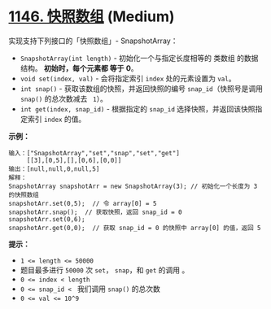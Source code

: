 # [1146. 快照数组][link] (Medium)

[link]: https://leetcode.cn/problems/snapshot-array/

实现支持下列接口的「快照数组」- SnapshotArray：

- `SnapshotArray(int length)` \- 初始化一个与指定长度相等的 类数组 的数据结构。 **初始时，每个元素都
等于** **0**。
- `void set(index, val)` \- 会将指定索引 `index` 处的元素设置为 `val`。
- `int snap()` \- 获取该数组的快照，并返回快照的编号 `snap_id`（快照号是调用 `snap()` 的总次数减去 `
1`）。
- `int get(index, snap_id)` \- 根据指定的 `snap_id` 选择快照，并返回该快照指定索引 `index` 的值。

**示例：**

```
输入：["SnapshotArray","set","snap","set","get"]
     [[3],[0,5],[],[0,6],[0,0]]
输出：[null,null,0,null,5]
解释：
SnapshotArray snapshotArr = new SnapshotArray(3); // 初始化一个长度为 3 的快照数组
snapshotArr.set(0,5);  // 令 array[0] = 5
snapshotArr.snap();  // 获取快照，返回 snap_id = 0
snapshotArr.set(0,6);
snapshotArr.get(0,0);  // 获取 snap_id = 0 的快照中 array[0] 的值，返回 5
```

**提示：**

- `1 <= length <= 50000`
- 题目最多进行 `50000` 次 `set`， `snap`，和 `get` 的调用 。
- `0 <= index < length`
- `0 <= snap_id < ` 我们调用 `snap()` 的总次数
- `0 <= val <= 10^9`
